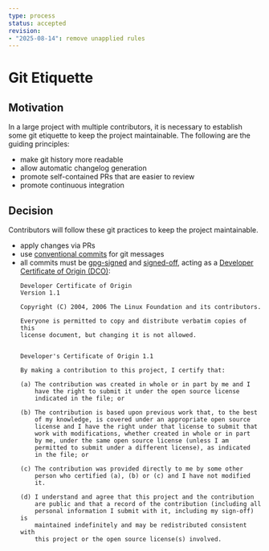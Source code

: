 ```yaml
---
type: process
status: accepted
revision:
- "2025-08-14": remove unapplied rules
---
```


# Git Etiquette

## Motivation

In a large project with multiple contributors, it is necessary to establish some git etiquette to keep the project maintainable. The following are the guiding principles:

- make git history more readable
- allow automatic changelog generation
- promote self-contained PRs that are easier to review
- promote continuous integration

## Decision

Contributors will follow these git practices to keep the project maintainable.

- apply changes via PRs
- use [conventional commits](https://www.conventionalcommits.org/en/v1.0.0/) for git messages
- all commits must be [gpg-signed](https://git-scm.com/book/ms/v2/Git-Tools-Signing-Your-Work) and [signed-off](https://git-scm.com/docs/git-commit#Documentation/git-commit.txt---signoff), acting as a [Developer Certificate of Origin (DCO)](developercertificate.org):
  ```
  Developer Certificate of Origin
  Version 1.1

  Copyright (C) 2004, 2006 The Linux Foundation and its contributors.

  Everyone is permitted to copy and distribute verbatim copies of this
  license document, but changing it is not allowed.


  Developer's Certificate of Origin 1.1

  By making a contribution to this project, I certify that:

  (a) The contribution was created in whole or in part by me and I
      have the right to submit it under the open source license
      indicated in the file; or

  (b) The contribution is based upon previous work that, to the best
      of my knowledge, is covered under an appropriate open source
      license and I have the right under that license to submit that
      work with modifications, whether created in whole or in part
      by me, under the same open source license (unless I am
      permitted to submit under a different license), as indicated
      in the file; or

  (c) The contribution was provided directly to me by some other
      person who certified (a), (b) or (c) and I have not modified
      it.

  (d) I understand and agree that this project and the contribution
      are public and that a record of the contribution (including all
      personal information I submit with it, including my sign-off) is
      maintained indefinitely and may be redistributed consistent with
      this project or the open source license(s) involved.
  ```
